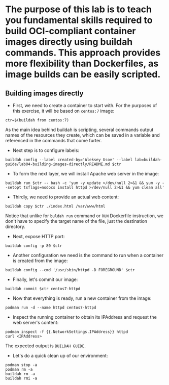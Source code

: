 # The purpose of this lab is to teach you fundamental skills required to build OCI-compliant container images directly using buildah commands. This approach provides more flexibility than Dockerfiles, as image builds can be easily scripted.

## Building images directly

- First, we need to create a container to start with. For the purposes of this exercise, it will be based on `centos:7` image:

```
ctr=$(buildah from centos:7)
```

As the main idea behind buildah is scripting, several commands output names of the resources they create, which can be saved in a variable and referenced in the commands that come furter.

- Next step is to configure labels:

```
buildah config --label created-by='Aleksey Usov' --label lab=buildah-guide/lab04-building-images-directly/README.md $ctr
```

- To form the next layer, we will install Apache web server in the image:

```
buildah run $ctr -- bash -c 'yum -y update >/dev/null 2>&1 && yum -y --setopt tsflags=nodocs install httpd >/dev/null 2>&1 && yum clean all'
```

- Thirdly, we need to provide an actual web content:

```
buildah copy $ctr ./index.html /var/www/html
```

Notice that unlike for `buldah run` command or `RUN` Dockerfile instruction, we don't have to specify the target name of the file, just the destination directory.

- Next, expose HTTP port:

```
buildah config -p 80 $ctr
```

- Another configuration we need is the command to run when a container is created from the image:

```
buildah config --cmd '/usr/sbin/httpd -D FOREGROUND' $ctr
```

- Finally, let's commit our image:

```
buildah commit $ctr centos7-httpd
```

- Now that everything is ready, run a new container from the image:

```
podman run -d --name httpd centos7-httpd
```

- Inspect the running container to obtain its IPAddress and request the web server's content:

```
podman inspect -f {{.NetworkSettings.IPAddress}} httpd
curl <IPAddress>
```

The expected output is `BUILDAH GUIDE`.

- Let's do a quick clean up of our environment:

```
podman stop -a
podman rm -a
buildah rm -a
buildah rmi -a
```
